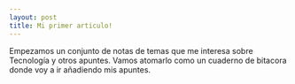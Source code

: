 ```yaml
---
layout: post
title: Mi primer articulo!
---
```


Empezamos un conjunto de notas de temas que me interesa sobre Tecnología y otros apuntes. Vamos atomarlo como un  cuaderno de bitacora donde voy a ir añadiendo mis apuntes.
